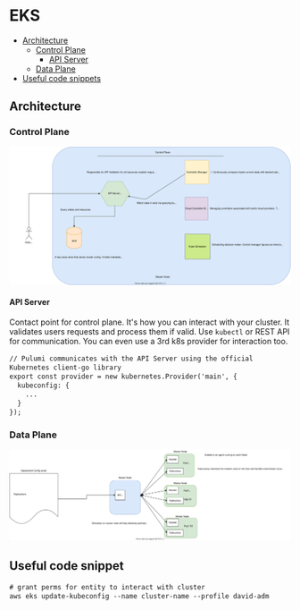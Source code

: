 # EKS

- [Architecture](#architecture)
  - [Control Plane](#control-plane)
    - [API Server](#api-server)
  - [Data Plane](#data-plane)
- [Useful code snippets](useful-code-snippet)

## Architecture

### Control Plane

![Diagram](./k8s-control-plane.svg)

#### API Server

Contact point for control plane. It's how you can interact with your cluster. It validates users requests and process them if valid. Use `kubectl` or REST API for communication.
You can even use a 3rd k8s provider for interaction too.

```
// Pulumi communicates with the API Server using the official Kubernetes client-go library
export const provider = new kubernetes.Provider('main', {
  kubeconfig: {
    ...
  }
});
```

### Data Plane

![Diagram](./k8s-master-worker-comm.svg)


## Useful code snippet


```shell
# grant perms for entity to interact with cluster
aws eks update-kubeconfig --name cluster-name --profile david-adm
```
